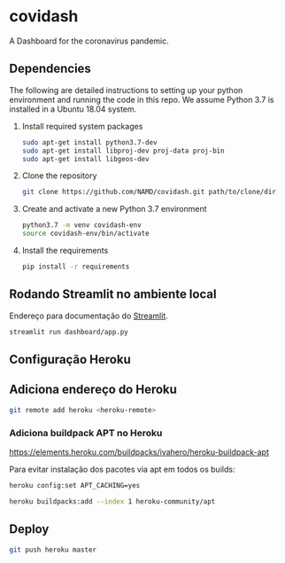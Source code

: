 # covidash
A Dashboard for the coronavirus pandemic.

## Dependencies
The following are detailed instructions to setting up your python environment and running the code in this repo. We assume Python 3.7 is installed in a Ubuntu 18.04 system.

1. Install required system packages

    ```bash
    sudo apt-get install python3.7-dev
    sudo apt-get install libproj-dev proj-data proj-bin
    sudo apt-get install libgeos-dev
    ```

2. Clone the repository

    ```bash
    git clone https://github.com/NAMD/covidash.git path/to/clone/dir
    ```

3. Create and activate a new Python 3.7 environment

    ```bash
    python3.7 -m venv covidash-env
    source covidash-env/bin/activate
    ```

3. Install the requirements

    ```bash
    pip install -r requirements
    ```


## Rodando Streamlit no ambiente local

Endereço para documentação do [Streamlit](https://docs.streamlit.io/).

```bash
streamlit run dashboard/app.py
```


## Configuração Heroku

## Adiciona endereço do Heroku

```bash
git remote add heroku <heroku-remote>
```

### Adiciona buildpack APT no Heroku

https://elements.heroku.com/buildpacks/ivahero/heroku-buildpack-apt

Para evitar instalação dos pacotes via apt em todos os builds:

```bash
heroku config:set APT_CACHING=yes
```

```bash
heroku buildpacks:add --index 1 heroku-community/apt
```

## Deploy

```bash
git push heroku master
```
